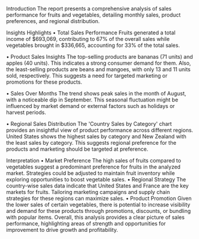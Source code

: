 Introduction
The report presents a comprehensive analysis of sales performance for fruits and vegetables, detailing monthly sales, product preferences, and regional distribution.

Insights Highlights
•	Total Sales Performance
Fruits generated a total income of $693,069, contributing to 67% of the overall sales while vegetables brought in $336,665, accounting for 33% of the total sales.

•	Product Sales Insights
The top-selling products are bananas (71 units) and apples (40 units). This indicates a strong consumer demand for them. Also, the least-selling products are beans and mangoes, with only 13 and 11 units sold, respectively. This suggests a need for targeted marketing or promotions for these products.

•	Sales Over Months
The trend shows peak sales in the month of August, with a noticeable dip in September. This seasonal fluctuation might be influenced by market demand or external factors such as holidays or harvest periods.

•	Regional Sales Distribution
The 'Country Sales by Category' chart provides an insightful view of product performance across different regions. United States shows the highest sales by category and New Zealand with the least sales by category. This suggests regional preference for the products and marketing should be targeted at preference.

Interpretation
•	Market Preference
 The high sales of fruits compared to vegetables suggest a predominant preference for fruits in the analyzed market. Strategies could be adjusted to maintain fruit inventory while exploring opportunities to boost vegetable sales.
•	Regional Strategy
 The country-wise sales data indicate that United States and France are the key markets for fruits. Tailoring marketing campaigns and supply chain strategies for these regions can maximize sales.
•	Product Promotion
Given the lower sales of certain vegetables, there is potential to increase visibility and demand for these products through promotions, discounts, or bundling with popular items. Overall, this analysis provides a clear picture of sales performance, highlighting areas of strength and opportunities for improvement to drive growth and profitability.
